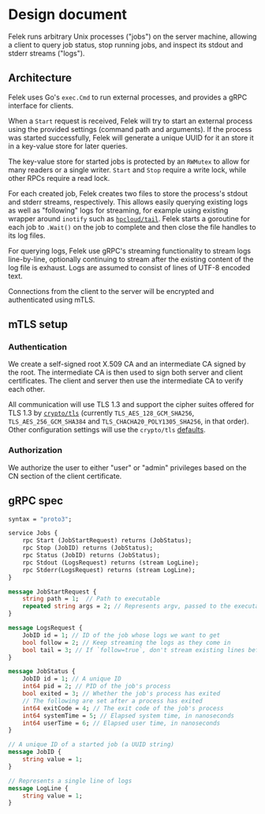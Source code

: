 # Design document

Felek runs arbitrary Unix processes ("jobs") on the server machine, allowing a client to query job status, stop running jobs, and inspect its stdout and stderr streams ("logs").

## Architecture

Felek uses Go's `exec.Cmd` to run external processes, and provides a gRPC interface for clients.

When a `Start` request is received, Felek will try to start an external process using the provided settings (command path and arguments). If the process was started successfully, Felek will generate a unique UUID for it an store it in a key-value store for later queries.

The key-value store for started jobs is protected by an `RWMutex` to allow for many readers or a single writer. `Start` and `Stop` require a write lock, while other RPCs require a read lock.

For each created job, Felek creates two files to store the process's stdout and stderr streams, respectively. This allows easily querying existing logs as well as "following" logs for streaming, for example using existing wrapper around `inotify` such as [`hpcloud/tail`](https://github.com/hpcloud/tail). Felek starts a goroutine for each job to `.Wait()` on the job to complete and then close the file handles to its log files.

For querying logs, Felek use gRPC's streaming functionality to stream logs line-by-line, optionally continuing to stream after the existing content of the log file is exhaust. Logs are assumed to consist of lines of UTF-8 encoded text.

Connections from the client to the server will be encrypted and authenticated using mTLS.

## mTLS setup

### Authentication

We create a self-signed root X.509 CA and an intermediate CA signed by the root.
The intermediate CA is then used to sign both server and client certificates.
The client and server then use the intermediate CA to verify each other.

All communication will use TLS 1.3 and support the cipher suites offered for TLS 1.3 by [`crypto/tls`](https://golang.org/pkg/crypto/tls/) (currently `TLS_AES_128_GCM_SHA256`, `TLS_AES_256_GCM_SHA384` and `TLS_CHACHA20_POLY1305_SHA256`, in that order). Other configuration settings will use the `crypto/tls` [defaults](https://golang.org/pkg/crypto/tls/#Config).

### Authorization

We authorize the user to either "user" or "admin" privileges based on the CN section of the client certificate.


## gRPC spec

```protobuf
syntax = "proto3";

service Jobs {
    rpc Start (JobStartRequest) returns (JobStatus);
    rpc Stop (JobID) returns (JobStatus);
    rpc Status (JobID) returns (JobStatus);
    rpc Stdout (LogsRequest) returns (stream LogLine);
    rpc Stderr(LogsRequest) returns (stream LogLine);
}

message JobStartRequest {
    string path = 1;  // Path to executable
    repeated string args = 2; // Represents argv, passed to the executable
}

message LogsRequest {
    JobID id = 1; // ID of the job whose logs we want to get
    bool follow = 2; // Keep streaming the logs as they come in
    bool tail = 3; // If `follow=true`, don't stream existing lines before following
}

message JobStatus {
    JobID id = 1; // A unique ID
    int64 pid = 2; // PID of the job's process
    bool exited = 3; // Whether the job's process has exited
    // The following are set after a process has exited
    int64 exitCode = 4; // The exit code of the job's process
    int64 systemTime = 5; // Elapsed system time, in nanoseconds
    int64 userTime = 6; // Elapsed user time, in nanoseconds
}

// A unique ID of a started job (a UUID string)
message JobID {
    string value = 1;
}

// Represents a single line of logs
message LogLine {
    string value = 1;
}
```
